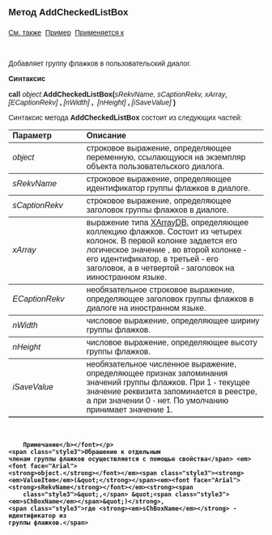 ﻿<html>
<head>
<title>Диалог\AddCheckedListBox</title>
    <style type="text/css">
        .style1
        {
            height: 47px;
        }
        .style2
        {
            height: 64px;
        }
        .style3
        {
            font-family: Arial;
        }
    </style>
</head>

<body>

<p><strong><font size="4" face="Arial">Метод AddCheckedListBox<br>
<br>
</font></strong><font face="Arial"><a href="../Asustpar.html">См. также</a>&nbsp;
<u>Пример</u>&nbsp; <a href="../Asustpar.html">
Применяется к</a></font></p>

<p>&nbsp;</p>
    <p><font face="Arial">Добавляет группу флажков в пользовательский диалог.</font></p>

<p class="label"><font face="Arial"><b>Синтаксис</b></font></p>

<p><font face="Arial"><strong>call</strong> <em>object</em>.<strong>AddCheckedListBox(</strong><em>sRekvName, 
    sCaptionRekv, xArray</em></font>, <font face="Arial"><em>[ECaptionRekv] </em>
    <strong>, </strong><em>[nWidth] </em><strong>, </strong>&nbsp;<em>[nHeight]</em><strong> 
    , </strong><em>[iSaveValue]</em><strong> )</strong></font></p>

<p><font face="Arial">Синтаксис метода <strong>AddCheckedListBox</strong>
состоит из следующих частей:</font></p>

<table border="1" cellPadding="5" cols="2" frame="below" rules="rows">
<TBODY>
  <tr vAlign="top">
    <td class="label" width="29%"><font face="Arial"><b>Параметр</b></font></td>
    <td class="label" width="71%"><font face="Arial"><strong>Описание</strong></font></td>
  </tr>
  <tr>
    <td width="29%"><em><font face="Arial">object</font></em></td>
    <td width="71%"><font face="Arial">строковое выражение, 
	определяющее переменную, ссылающуюся на экземпляр объекта пользовательского 
	диалога.</font></td>
  </tr>
  <tr>
    <td width="29%"><em><font face="Arial">sRekvName</font></em></td>
    <td width="71%"><font face="Arial">строковое выражение, 
	определяющее идентификатор группы флажков в диалоге.</font></td>
  </tr>
  <tr>
    <td width="29%"><font face="Arial"><em>sCaptionRekv</em></font></td>
    <td width="71%"><font face="Arial">строковое выражение, 
	определяющее заголовок группы флажков в диалоге.</font></td>
  </tr>
  <tr>
    <td width="29%"><font face="Arial"><em>xArray</em></font></td>
    <td width="71%"><font face="Arial">выражение типа
	<a href="../Functions/CreateXArrayDB.html">XArrayDB</a>, определяющее 
	коллекцию флажков. Состоит из четырех колонок. В первой колонке 
	задается его логическое значение , во второй колонке - его идентификатор, в третьей 
        - его заголовок, а в четвертой - заголовок на ииностранном языке. </font></td>
  </tr>
    <tr>
    <td width="29%" class="style1"><em><font face="Arial">ECaptionRekv</font></em></td>
    <td width="71%" class="style1"><font face="Arial">необязательное строковое 
	выражение, определяющее заголовок группы флажков в диалоге на 
	иностранном языке.</font></td>
    </tr>
  <tr>
    <td width="29%"> <font face="Arial"><em>nWidth</em></font></td>
    <td width="71%"><font face="Arial">числовое выражение, определяющее ширину группы 
        флажков.</font></td>
  </tr>
</TBODY>
  <tr>
    <td width="29%"> <font face="Arial"><em>nHeight</em></font></td>
    <td width="71%"><font face="Arial">числовое выражение, определяющее высоту группы 
        флажков.</font></td>
  </tr>
  <tr>
    <td width="29%" class="style2"><em><font face="Arial">iSaveValue</font></em></td>
    <td width="71%" class="style2"><font face="Arial">необязательное численное 
	выражение, определяющее признак запоминания значений группы флажков. При 1 - текущее значение реквизита запоминается в реестре, а при 
	значении 0 - нет. По умолчанию принимает значение 1.</font></td>
  </tr>
</table>
    <p>
        &nbsp;</p>
    <p>
        <font face="Arial"><b>

        Примечание</b></font></p>
    <span class="style3">Обрашение к отдельным 
    членам группы флажков осуществляется с помощью свойства</span> <em><font face="Arial">
    <strong>object.</strong></font></em><span class="style3"><strong><em>ValueItem</em>(&quot;</strong></span><em><font face="Arial"><strong>sRekvName</strong></font></em><strong><span 
        class="style3">&quot;,</span> &quot;<span class="style3"><em>sChBoxName</em></span>&quot;)</strong>,
    <span class="style3">где <strong><em>sChBoxName</em></strong> - идентификатор из 
    группы флажков.</span>

</body>
</html>
